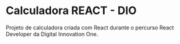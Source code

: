 # Calculadora REACT - DIO

Projeto de calculadora criada com React durante o percurso React Developer da Digital Innovation One.
